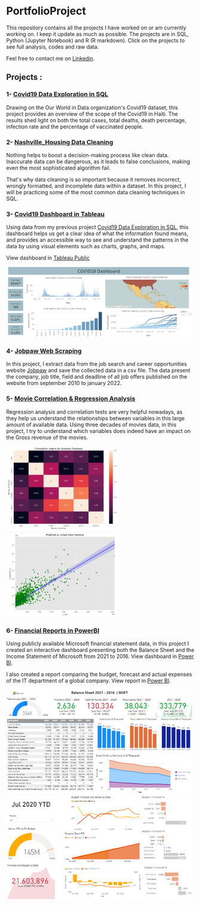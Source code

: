 # PortfolioProject

This repository contains all the projects I have worked on or am currently working on. I keep it update as much as possible. The projects are in SQL, Python (Jupyter Notebook) and R (R markdown). Click on the projects to see full analysis, codes and raw data.

Feel free to contact me on [Linkedin](https://www.linkedin.com/in/cherubin-delino).


## Projects :

### 1- [Covid19 Data Exploration in SQL](https://github.com/chedelino/PortfolioProject/tree/main/Covid19%20Data%20Exploration%20in%20SQL)

Drawing on the Our World in Data organization's Covid19 dataset, this project provides an overview of the scope of the Covid19 in Haiti. The results shed light on both the total cases, total deaths, death percentage, infection rate and the percentage of vaccinated people.



### 2- [Nashville_Housing Data Cleaning](https://github.com/chedelino/PortfolioProject/tree/main/Nashville_Housing%20Data%20Cleaning)

Nothing helps to boost a decision-making process like clean data.
Inaccurate data can be dangerous, as it leads to false conclusions, making even the most sophisticated algorithm fail. 

That's why data cleaning is so important because it removes incorrect, wrongly formatted, and incomplete data within a dataset. In this project, I will be practicing some of the most common data cleaning techniques in SQL. 



### 3- [Covid19 Dashboard in Tableau](https://github.com/chedelino/PortfolioProject/tree/main/Covid19%20Dashboard)

Using data from my previous project [Covid19 Data Exploration in SQL](https://github.com/chedelino/PortfolioProject/tree/main/Covid19%20Data%20Exploration%20in%20SQL), this dashboard helps us get a clear idea of what the information found means, and provides an accessible way to see and understand the patterns in the data by using visual elements such as charts, graphs, and maps.

View dashboard in [Tableau Public](https://public.tableau.com/views/Covid19_Dashboard_16413503389070/Dashboard1?:language=en-US&:display_count=n&:origin=viz_share_link)

<img src="https://github.com/chedelino/PortfolioProject/blob/main/Covid19%20Dashboard/covid19_dashboard.png" width="500">


### 4- [Jobpaw Web Scraping](https://github.com/chedelino/PortfolioProject/tree/main/Jobpaw%20Web%20Scraping)

In this project, I extract data from the job search and career opportunities website [Jobpaw](https://www.jobpaw.com/pont/) and save the collected data in a csv file. The data present the company, job title, field and deadline of all job offers published on the website from september 2010 to january 2022.


### 5- [Movie Correlation & Regression Analysis](https://github.com/chedelino/PortfolioProject/tree/main/Movies%20Correlation%20%26%20Regression%20Analysis)

Regression analysis and correlation tests are very helpful nowadays, as they help us understand the relationships between variables in this large amount of available data.  Using three decades of movies data, in this project, I try to understand which variables does indeed have an impact on the Gross revenue of the movies.

<img src="https://github.com/chedelino/PortfolioProject/blob/main/Movies%20Correlation%20%26%20Regression%20Analysis/Correlation_matrix.png" width="300"> <img src="https://github.com/chedelino/PortfolioProject/blob/main/Movies%20Correlation%20%26%20Regression%20Analysis/regplot.png" width="300">


### 6- [Financial Reports in PowerBI](https://github.com/chedelino/PortfolioProject/tree/main/Financial%20Reports%20in%20PowerBI)

Using publicly available Microsoft financial statement data, in this project I created an interactive dashboard presenting both the Balance Sheet and the Income Statement of Microsoft from 2021 to 2016. 
View dashboard in [Power BI](https://app.powerbi.com/view?r=eyJrIjoiODgxZWIzMjktZDBlNi00NDcwLTg1MDUtNDRjYzc3NWFiY2ZhIiwidCI6ImU2MDFiOTM3LTA0YmUtNGYzMi04MDU5LTk2OGE0NzgwYjQ5ZSIsImMiOjJ9&pageName=ReportSection).


I also created a report comparing the budget, forecast and actual expenses of the IT department of a global company. View report in [Power BI](https://app.powerbi.com/view?r=eyJrIjoiNjQ4YTk4OTUtMzc3Mi00NmE4LTljYTQtYTYxZTRkZTZhYmIyIiwidCI6ImU2MDFiOTM3LTA0YmUtNGYzMi04MDU5LTk2OGE0NzgwYjQ5ZSIsImMiOjJ9).

<img src="https://github.com/chedelino/PortfolioProject/blob/main/Financial%20Reports%20in%20PowerBI/Microsoft%20Financial%20Statements/Balance_Sheet.png" width="500">

<img src="https://github.com/chedelino/PortfolioProject/blob/main/Financial%20Reports%20in%20PowerBI/IT%20Spend%20Report/Headlines.png" width="500">

